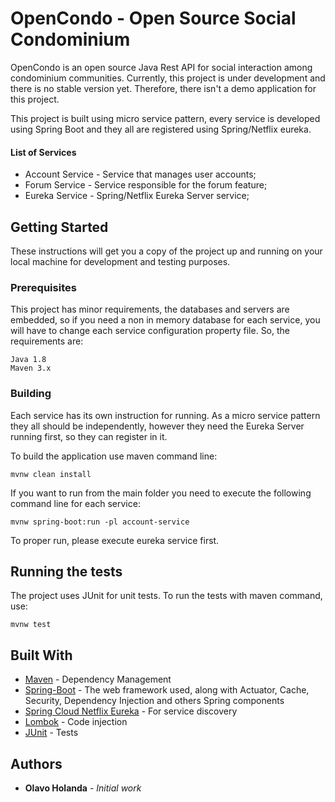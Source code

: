 # OpenCondo - Open Source Social Condominium

OpenCondo is an open source Java Rest API for social interaction among condominium communities.
Currently, this project is under development and there is no stable version yet. Therefore, there isn't a demo
application for this project.

This project is built using micro service pattern, every service is developed using Spring Boot and they
all are registered using Spring/Netflix eureka.

#### List of Services

* Account Service - Service that manages user accounts;
* Forum Service - Service responsible for the forum feature;
* Eureka Service - Spring/Netflix Eureka Server service;

## Getting Started

These instructions will get you a copy of the project up and running on your local
machine for development and testing purposes.

### Prerequisites

This project has minor requirements, the databases and servers are embedded, so if you need a non in memory
database for each service, you will have to change each service configuration property file.
So, the requirements are:

```
Java 1.8
Maven 3.x
```

### Building

Each service has its own instruction for running. As a micro service pattern they all should be 
independently, however they need the Eureka Server running first, so they can register in it.

To build the application use maven command line: 

```
mvnw clean install
```

If you want to run from the main folder you need to execute the following command line for each service:

```
mvnw spring-boot:run -pl account-service
```

To proper run, please execute eureka service first.

## Running the tests

The project uses JUnit for unit tests. To run the tests with maven command, use:

 ```
 mvnw test
 ```

## Built With

* [Maven](https://maven.apache.org/) - Dependency Management
* [Spring-Boot](https://projects.spring.io/spring-boot/) - The web framework used, along with 
Actuator, Cache, Security, Dependency Injection and others Spring components
* [Spring Cloud Netflix Eureka](https://cloud.spring.io/spring-cloud-netflix/) - For service discovery
* [Lombok](https://projectlombok.org/) - Code injection
* [JUnit](http://junit.org/junit4/) - Tests


## Authors

* **Olavo Holanda** - *Initial work*
